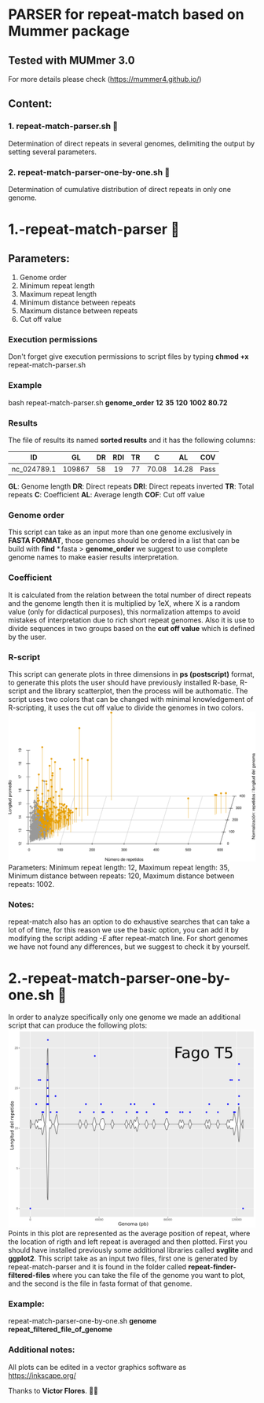 # PARSER for repeat-match based on Mummer package
## Tested with MUMmer 3.0
For more details please check (https://mummer4.github.io/)
## Content:
### 1. repeat-match-parser.sh :repeat:
Determination of direct repeats in several genomes, delimiting the output by setting several parameters.
### 2. repeat-match-parser-one-by-one.sh :repeat:
Determination of cumulative distribution of direct repeats in only one genome.
# 1.-repeat-match-parser :repeat:
## Parameters:
1. Genome order
2. Minimum repeat length
3. Maximum repeat length
4. Minimum distance between repeats
5. Maximum distance between repeats
6. Cut off value
### Execution permissions
Don't forget give execution permissions to script files by typing **chmod +x** repeat-match-parser.sh
### Example
bash repeat-match-parser.sh **genome_order** **12** **35** **120** **1002** **80.72**
### Results
The file of results its named **sorted results** and it has the following columns:

| ID | GL     | DR | RDI| TR | C   | AL    | COV |
| :-------:     | :----: | :-:| :-:| :-:| :-: | :-----:|:---:|
| nc_024789.1   |  109867| 58 | 19 | 77 |70.08| 14.28  | Pass|

**GL**: Genome length
**DR**: Direct repeats
**DRI**: Direct repeats inverted
**TR**: Total repeats 
**C**: Coefficient
**AL**: Average length
**COF**: Cut off value

### Genome order
This script can take as an input more than one genome exclusively in **FASTA FORMAT**, those genomes should be ordered in a list that can be build with **find** *.fasta > **genome_order**
we suggest to use complete genome names to make easier results interpretation.

### Coefficient
It is calculated from the relation between the total number of direct repeats and the genome length then it is multiplied by 1eX, where X is a random value (only for didactical purposes), this normalization attemps to avoid mistakes of interpretation due to rich short repeat genomes. Also it is use to divide sequences in two groups based on the **cut off value** which is defined by the user.

### R-script
This script can generate plots in three dimensions in **ps (postscript)** format, to generate this plots the user should have previously installed R-base, R-script and the library scatterplot, then the process will be authomatic. The script uses two colors that can be changed with minimal knowledgement of R-scripting, it uses the cut off value to divide the genomes in two colors.
![repeat_analysis](repeat-match-parser.png "Repeat analysis")
Parameters: Minimum repeat length: 12, Maximum repeat length: 35, Minimum distance between repeats: 120, Maximum distance between repeats: 1002.
### Notes:
repeat-match also has an option to do exhaustive searches that can take a lot of of time, for this reason we use the basic option, you can add it by modifying the script adding *-E* after repeat-match line. For short genomes we have not found any differences, but we suggest to check it by yourself.

# 2.-repeat-match-parser-one-by-one.sh :repeat:
In order to analyze specifically only one genome we made an additional script that can produce the following plots:
![let](repeat-match-one-by-one.png "Análisis de repetidos")
Points in this plot are represented as the average position of repeat, where the location of rigth and left repeat is averaged and then plotted.
First you should have installed previously some additional libraries called **svglite** and **ggplot2**.
This script take as an input two files, first one is generated by repeat-match-parser and it is found in the folder called **repeat-finder-filtered-files** where you can take the file of the genome you want to plot, and the second is the file in fasta format of that genome.
### Example:
repeat-match-parser-one-by-one.sh **genome** **repeat_filtered_file_of_genome**
### Additional notes:
All plots can be edited in a vector graphics software as https://inkscape.org/

Thanks to **Victor Flores**. :man_teacher:
